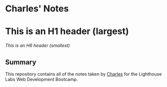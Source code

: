 # Charles' Notes

# This is an H1 header (largest)
###### This is an H6 header (smallest)

## Summary 

This repository contains all of the notes taken by [Charles](https://github.com/carbo740) for the Lighthouse Labs Web Development Bootcamp.

